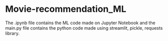# Movie-recommendation_ML

The .ipynb file contains the ML code made on Jupyter Notebook and the main.py file contains the python code made using streamlit, pickle, requests library.
